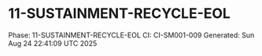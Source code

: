 # 11-SUSTAINMENT-RECYCLE-EOL
Phase: 11-SUSTAINMENT-RECYCLE-EOL
CI: CI-SM001-009
Generated: Sun Aug 24 22:41:09 UTC 2025
